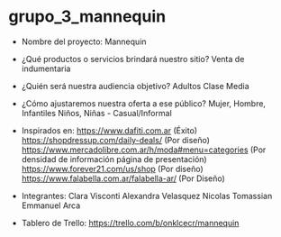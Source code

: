 # grupo_3_mannequin

- Nombre del proyecto: Mannequin

- ¿Qué productos o servicios brindará nuestro sitio? Venta de indumentaria

- ¿Quién será nuestra audiencia objetivo? Adultos Clase Media

- ¿Cómo ajustaremos nuestra oferta a ese público? Mujer, Hombre, Infantiles Niños, Niñas - Casual/Informal

- Inspirados en: https://www.dafiti.com.ar (Éxito) https://shopdressup.com/daily-deals/ (Por diseño)   https://www.mercadolibre.com.ar/h/moda#menu=categories (Por densidad de información página de presentación)           https://www.forever21.com/us/shop (Por diseño) https://www.falabella.com.ar/falabella-ar/ (Por Diseño)

- Integrantes: Clara Visconti Alexandra Velasquez Nicolas Tomassian Emmanuel Arca

- Tablero de Trello: https://trello.com/b/onklcecr/mannequin
